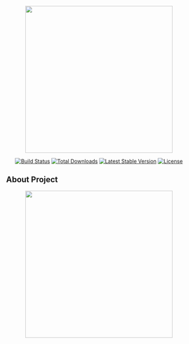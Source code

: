 <p align="center"><img src="https://res.cloudinary.com/dtfbvvkyp/image/upload/v1566331377/laravel-logolockup-cmyk-red.svg" width="400"></p>

<p align="center">
<a href="https://travis-ci.org/laravel/framework"><img src="https://travis-ci.org/laravel/framework.svg" alt="Build Status"></a>
<a href="https://packagist.org/packages/laravel/framework"><img src="https://poser.pugx.org/laravel/framework/d/total.svg" alt="Total Downloads"></a>
<a href="https://packagist.org/packages/laravel/framework"><img src="https://poser.pugx.org/laravel/framework/v/stable.svg" alt="Latest Stable Version"></a>
<a href="https://packagist.org/packages/laravel/framework"><img src="https://poser.pugx.org/laravel/framework/license.svg" alt="License"></a>
</p>

## About Project

<p align="center"><img src="https://lh3.googleusercontent.com/zCFxMKE5puv_Xqbw4IsOpJ73gy6wf0j7Ayf-Kd5BZHKc_s-qL4El-ERuyguJhKkcJ5tTam0zLpdLdDiHHy8YHicAdUV6TMj8W6OeztaE0rw39HafEUTs4Gsp_whtBso4uEXetNKe-teqTG1Pvkd4Ym3uja4kP1_VWvWai79Lp86kI6ZfMG0e75ILTxldDV2_9Hz4jCEYlPZ6QoTqCIS_eZvGSIpH_Zogjl96EAHeE5wzObevdOyA7UXSMrtncErrRBAsbRE6AxeEFOo3hHba7TNQ4lxUqZpwuMnD6Ayh-qN31QAcp1c7Baye3qQoOYMZdpVTO618X_bq23vkdX4ofJT2U39OG12Wouvaey-bC4loscfBTPTve-4WO5ukHLYrrDqcLct0FYD1CGK4kfKc6rGNBRLKEAl7R343HO242hnBq-gn9OILDWXMVQa3C4y7fLQeSS2aIeDE32M0xR5FuDAhn4qzVfeDqdPXNTD5dCfp3dYazvKhIUKGhjHfkhfZXHcaFu3vKIbb3_R6eAlYkiwzDflUCgDSMZFb7Ygr5dD_N3Q_C8gozcRNTFuuot70jro37y370eO7wHsoj_pZyolWN4hAYzY9Fe9drAvpdWxSd0tJ0mW0hLE-pDGsof5x4Algb-mSy2rdRthFUjhAb6DZoeJp9IIN_U6ihKQT-rr6wclbs7sqD1z-5EB7QYGNO1WIZ-lV2meZPavKAFLW=w1920-h907-ft" width="400"></p>

